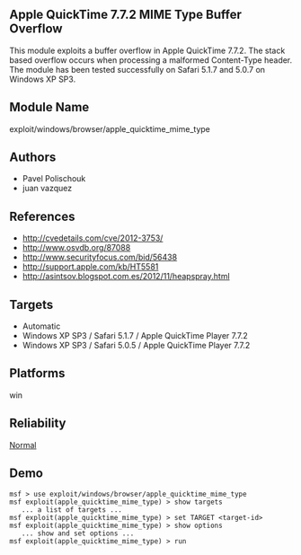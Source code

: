 ## Apple QuickTime 7.7.2 MIME Type Buffer Overflow

This module exploits a buffer overflow in Apple QuickTime 
7.7.2. The stack based overflow occurs when processing a 
malformed Content-Type header. The module has been tested 
successfully on Safari 5.1.7 and 5.0.7 on Windows XP SP3.


## Module Name
exploit/windows/browser/apple_quicktime_mime_type

## Authors
* Pavel Polischouk
* juan vazquez


## References
* http://cvedetails.com/cve/2012-3753/
* http://www.osvdb.org/87088
* http://www.securityfocus.com/bid/56438
* http://support.apple.com/kb/HT5581
* http://asintsov.blogspot.com.es/2012/11/heapspray.html



## Targets
* Automatic
* Windows XP SP3 / Safari 5.1.7 / Apple QuickTime Player 7.7.2
* Windows XP SP3 / Safari 5.0.5 / Apple QuickTime Player 7.7.2


## Platforms
win

## Reliability
[Normal](https://github.com/rapid7/metasploit-framework/wiki/Exploit-Ranking)

## Demo

```
msf > use exploit/windows/browser/apple_quicktime_mime_type
msf exploit(apple_quicktime_mime_type) > show targets
   ... a list of targets ...
msf exploit(apple_quicktime_mime_type) > set TARGET <target-id>
msf exploit(apple_quicktime_mime_type) > show options
   ... show and set options ...
msf exploit(apple_quicktime_mime_type) > run
```
    
    